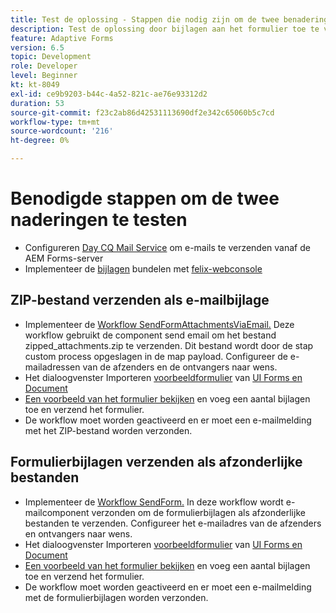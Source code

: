 ```yaml
---
title: Test de oplossing - Stappen die nodig zijn om de twee benaderingen te testen
description: Test de oplossing door bijlagen aan het formulier toe te voegen en activeer de workflow om de e-mail te verzenden.
feature: Adaptive Forms
version: 6.5
topic: Development
role: Developer
level: Beginner
kt: kt-8049
exl-id: ce9b9203-b44c-4a52-821c-ae76e93312d2
duration: 53
source-git-commit: f23c2ab86d42531113690df2e342c65060b5c7cd
workflow-type: tm+mt
source-wordcount: '216'
ht-degree: 0%

---
```


# Benodigde stappen om de twee naderingen te testen

* Configureren [Day CQ Mail Service](https://experienceleague.adobe.com/docs/experience-manager-65/administering/operations/notification.html?lang=en#configuring-the-mail-service) om e-mails te verzenden vanaf de AEM Forms-server
* Implementeer de [bijlagen](assets/formattachments.formattachments.core-1.0-SNAPSHOT.jar) bundelen met [felix-webconsole](http://localhost:4502/system/console/bundles)

## ZIP-bestand verzenden als e-mailbijlage



* Implementeer de [Workflow SendFormAttachmentsViaEmail.](assets/zipped-form-attachments-model.zip) Deze workflow gebruikt de component send email om het bestand zipped_attachments.zip te verzenden. Dit bestand wordt door de stap custom process opgeslagen in de map payload. Configureer de e-mailadressen van de afzenders en de ontvangers naar wens.
* Het dialoogvenster Importeren [voorbeeldformulier](assets/zip-form-attachments-form.zip) van [UI Forms en Document](http://localhost:4502/aem/forms.html/content/dam/formsanddocuments)
* [Een voorbeeld van het formulier bekijken](http://localhost:4502/content/dam/formsanddocuments/zippformattachments/jcr:content?wcmmode=disabled) en voeg een aantal bijlagen toe en verzend het formulier.
* De workflow moet worden geactiveerd en er moet een e-mailmelding met het ZIP-bestand worden verzonden.

## Formulierbijlagen verzenden als afzonderlijke bestanden

* Implementeer de [Workflow SendForm.](assets/send-form-attachments-model.zip) In deze workflow wordt e-mailcomponent verzonden om de formulierbijlagen als afzonderlijke bestanden te verzenden. Configureer het e-mailadres van de afzenders en ontvangers naar wens.
* Het dialoogvenster Importeren [voorbeeldformulier](assets/send-list-attachments-form.zip) van [UI Forms en Document](http://localhost:4502/aem/forms.html/content/dam/formsanddocuments)
* [Een voorbeeld van het formulier bekijken](http://localhost:4502/content/dam/formsanddocuments/sendlistofattachments/jcr:content?wcmmode=disabled) en voeg een aantal bijlagen toe en verzend het formulier.
* De workflow moet worden geactiveerd en er moet een e-mailmelding met de formulierbijlagen worden verzonden.
